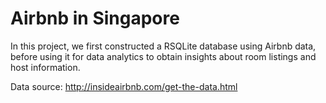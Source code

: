 # Airbnb in Singapore

In this project, we first constructed a RSQLite database using Airbnb data, before using it for data analytics to obtain insights about room listings and host information. 

Data source: http://insideairbnb.com/get-the-data.html 

